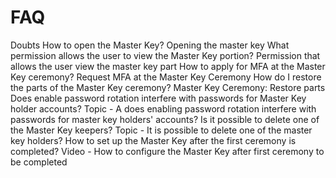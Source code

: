 # FAQ 

Doubts
How to open the Master Key?
Opening the master key
What permission allows the user to view the Master Key portion?
Permission that allows the user view the master key part
How to apply for MFA at the Master Key ceremony?
Request MFA at the Master Key Ceremony
How do I restore the parts of the Master Key ceremony?
Master Key Ceremony: Restore parts
Does enable password rotation interfere with passwords for Master Key holder accounts?
Topic - A does enabling password rotation interfere with passwords for master key holders' accounts?
Is it possible to delete one of the Master Key keepers?
Topic - It is possible to delete one of the master key holders?
How to set up the Master Key after the first ceremony is completed?
Video - How to configure the Master Key after first ceremony to be completed